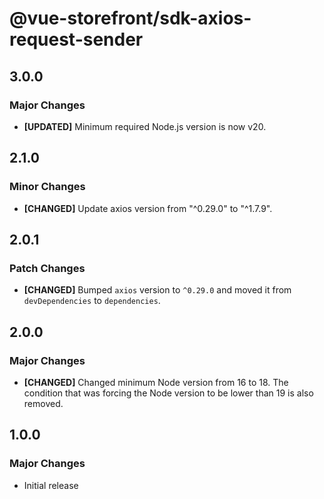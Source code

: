 # @vue-storefront/sdk-axios-request-sender

## 3.0.0

### Major Changes

- **[UPDATED]** Minimum required Node.js version is now v20.

## 2.1.0

### Minor Changes

- **[CHANGED]** Update axios version from "^0.29.0" to "^1.7.9".

## 2.0.1

### Patch Changes

- **[CHANGED]** Bumped `axios` version to `^0.29.0` and moved it from `devDependencies` to `dependencies`.

## 2.0.0

### Major Changes

- **[CHANGED]** Changed minimum Node version from 16 to 18. The condition that was forcing the Node version to be lower than 19 is also removed.

## 1.0.0

### Major Changes

- Initial release
